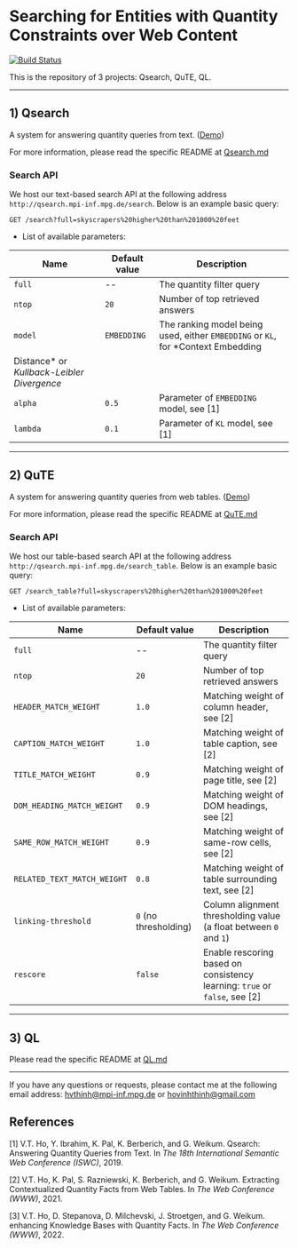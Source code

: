 # Searching for Entities with Quantity Constraints over Web Content

[![Build Status](https://travis-ci.org/hovinhthinh/Qsearch.svg?branch=master)](https://travis-ci.org/hovinhthinh/Qsearch)

This is the repository of 3 projects: Qsearch, QuTE, QL.

---

## 1) Qsearch

A system for answering quantity queries from text. ([Demo](https://qsearch.mpi-inf.mpg.de/))

For more information, please read the specific README at [Qsearch.md](Qsearch.md)

### Search API

We host our text-based search API at the following address `http://qsearch.mpi-inf.mpg.de/search`. Below is an example
basic query:

```
GET /search?full=skyscrapers%20higher%20than%201000%20feet
```

- List of available parameters:

| Name      | Default value | Description |
| --- | ---| --- |
| `full`      | --       |  The quantity filter query |
| `ntop`   | `20`        | Number of top retrieved answers |
| `model`   | `EMBEDDING`        | The ranking model being used, either `EMBEDDING` or `KL`, for *Context Embedding
Distance* or *Kullback-Leibler Divergence* |
| `alpha`   | `0.5`      | Parameter of `EMBEDDING` model, see [1] |
| `lambda`   | `0.1`      | Parameter of `KL` model, see [1]  |

---

## 2) QuTE

A system for answering quantity queries from web tables. ([Demo](https://qsearch.mpi-inf.mpg.de/table/))

For more information, please read the specific README at [QuTE.md](QuTE.md)

### Search API

We host our table-based search API at the following address `http://qsearch.mpi-inf.mpg.de/search_table`. Below is an
example basic query:

```
GET /search_table?full=skyscrapers%20higher%20than%201000%20feet
```

- List of available parameters:

| Name      | Default value | Description |
| --- | ---| --- |
| `full`      | --       |  The quantity filter query |
| `ntop`   | `20`        | Number of top retrieved answers |
| `HEADER_MATCH_WEIGHT` | `1.0` | Matching weight of column header, see [2] |
| `CAPTION_MATCH_WEIGHT` | `1.0` | Matching weight of table caption, see [2] |
| `TITLE_MATCH_WEIGHT` | `0.9` | Matching weight of page title, see [2] |
| `DOM_HEADING_MATCH_WEIGHT` | `0.9` | Matching weight of DOM headings, see [2] |
| `SAME_ROW_MATCH_WEIGHT` | `0.9` | Matching weight of same-row cells, see [2] |
| `RELATED_TEXT_MATCH_WEIGHT` | `0.8` | Matching weight of table surrounding text, see [2] |
| `linking-threshold` | `0` (no thresholding) | Column alignment thresholding value (a float between `0` and `1`) |
| `rescore`   | `false`        | Enable rescoring based on consistency learning: `true` or `false`, see [2] |

---

## 3) QL

Please read the specific README at [QL.md](QL.md)

---
If you have any questions or requests, please contact me at the following email address:
[hvthinh@mpi-inf.mpg.de](mailto:hvthinh@mpi-inf.mpg.de?subject=[Qsearch]%20Contact)
or [hovinhthinh@gmail.com](mailto:hovinhthinh@gmail.com?subject=[Qsearch]%20Contact)

## References

[1] V.T. Ho, Y. Ibrahim, K. Pal, K. Berberich, and G. Weikum. Qsearch: Answering Quantity Queries from Text. In *The
18th International Semantic Web Conference (ISWC)*, 2019.

[2] V.T. Ho, K. Pal, S. Razniewski, K. Berberich, and G. Weikum. Extracting Contextualized Quantity Facts from Web
Tables. In *The Web Conference (WWW)*, 2021.

[3] V.T. Ho, D. Stepanova, D. Milchevski, J. Stroetgen, and G. Weikum. enhancing Knowledge Bases with Quantity Facts.
In *The Web Conference (WWW)*, 2022.
